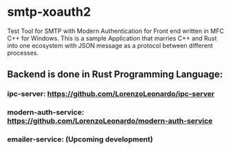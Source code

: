 # smtp-xoauth2
Test Tool for SMTP with Modern Authentication for Front end written in MFC C++ for Windows.
This is a sample Application that marries C++ and Rust into one ecosystem with JSON message as a protocol between different processes.

## Backend is done in Rust Programming Language:

### ipc-server: https://github.com/LorenzoLeonardo/ipc-server
### modern-auth-service: https://github.com/LorenzoLeonardo/modern-auth-service
### emailer-service: (Upcoming development)
